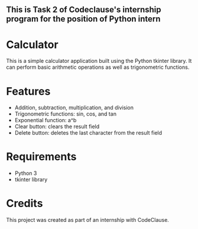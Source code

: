 ## This is Task 2 of Codeclause's internship program for the position of Python intern
# Calculator
This is a simple calculator application built using the Python tkinter library. It can perform basic arithmetic operations as well as trigonometric functions.
# Features
* Addition, subtraction, multiplication, and division
* Trigonometric functions: sin, cos, and tan
* Exponential function: a^b
* Clear button: clears the result field
* Delete button: deletes the last character from the result field
# Requirements
* Python 3
* tkinter library
# Credits
This project was created as part of an internship with CodeClause.
